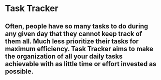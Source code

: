 # Task Tracker

## Often, people have so many tasks to do during any given day that they cannot keep track of them all. Much less prioritize their tasks for maximum efficiency. Task Tracker aims to make the organization of all your daily tasks achievable with as little time or effort invested as possible. 